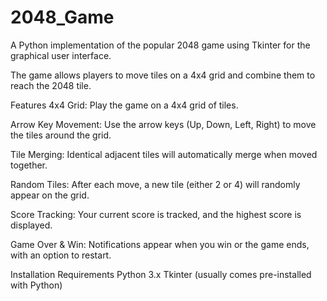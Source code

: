 # 2048_Game
A Python implementation of the popular 2048 game using Tkinter for the graphical user interface. 

The game allows players to move tiles on a 4x4 grid and combine them to reach the 2048 tile.


Features
4x4 Grid: Play the game on a 4x4 grid of tiles.

Arrow Key Movement: Use the arrow keys (Up, Down, Left, Right) to move the tiles around the grid.

Tile Merging: Identical adjacent tiles will automatically merge when moved together.

Random Tiles: After each move, a new tile (either 2 or 4) will randomly appear on the grid.

Score Tracking: Your current score is tracked, and the highest score is displayed.

Game Over & Win: Notifications appear when you win or the game ends, with an option to restart.

Installation
Requirements
Python 3.x
Tkinter (usually comes pre-installed with Python)
